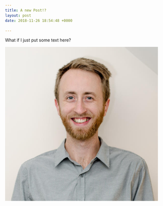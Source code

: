 ```yaml
---
title: A new Post!?
layout: post
date: 2018-11-26 18:54:48 +0000

---
```

What if I just put some text here?

![](/uploads/2018/11/23/DSC_1836_small.jpg)